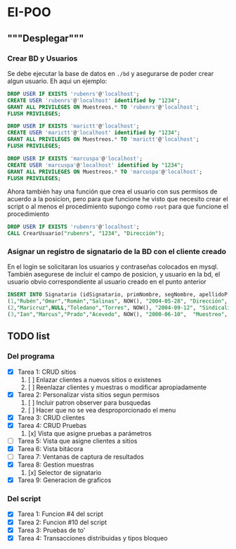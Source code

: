 # EI-POO
## """Desplegar"""

### Crear BD y Usuarios
Se debe ejecutar la base de datos en `./bd` y asegurarse de 
poder crear algun usuario. Eh aqui un ejemplo:
```sql
DROP USER IF EXISTS 'rubenrs'@'localhost';
CREATE USER 'rubenrs'@'localhost' identified by "1234";
GRANT ALL PRIVILEGES ON Muestreos.* TO 'rubenrs'@'localhost';
FLUSH PRIVILEGES;

DROP USER IF EXISTS 'marictt'@'localhost';
CREATE USER 'marictt'@'localhost' identified by "1234";
GRANT ALL PRIVILEGES ON Muestreos.* TO 'marictt'@'localhost';
FLUSH PRIVILEGES;

DROP USER IF EXISTS 'marcuspa'@'localhost';
CREATE USER 'marcuspa'@'localhost' identified by "1234";
GRANT ALL PRIVILEGES ON Muestreos.* TO 'marcuspa'@'localhost';
FLUSH PRIVILEGES;
```

Ahora también hay una función que crea el usuario con sus permisos de
acuerdo a la posicion, pero para que funcione he visto que necesito 
crear el script o al menos el procedimiento supongo como `root` para
que funcione el procedimiento
```sql
DROP USER IF EXISTS 'rubenrs'@'localhost';
CALL CrearUsuario("rubenrs", "1234", "Dirección");
```

### Asignar un registro de signatario de la BD con el cliente creado
En el login se solicitaran los usuarios y contraseñas colocados
en mysql. También asegurese de incluir el campo de posicion,
y usuario en la bd, el usuario obvio correspondiente al usuario
creado en el punto anterior
```sql
INSERT INTO Signatario (idSignatario, primNombre, segNombre, apellidoP, apellidoM,fIngreso,fNacimiento, posicion, usuario) VALUES
(1,"Rubén","Omar","Román","Salinas", NOW(), "2004-05-28", "Dirección", "rubenrs@localhost"),
(2,"Maricruz",NULL,"Toledano","Torres", NOW(), "2004-09-12", "Sindicalizado", "marictt@localhost"),
(3,"Ian","Marcus","Prado","Acevedo", NOW(), "2000-06-10",  "Muestreo", "marcuspa@localhost");
```

## TODO list
### Del programa
- [x] Tarea 1: CRUD sitios
    1. [ ] Enlazar clientes a nuevos sitios o existenes
    2. [ ] Reenlazar clientes y muestras o modificar apropiadamente
- [x] Tarea 2: Personalizar vista sitios segun permisos
    1. [ ] Incluir patron observer para busquedas
    2. [ ] Hacer que no se vea desproporcionado el menu
- [x] Tarea 3: CRUD clientes
- [x] Tarea 4: CRUD Pruebas
    1. [x] Vista que asigne pruebas a parámetros
- [ ] Tarea 5: Vista que asigne clientes a sitios
- [x] Tarea 6: Vista bitácora
- [ ] Tarea 7: Ventanas de captura de resultados
- [x] Tarea 8: Gestion muestras
    1. [x] Selector de signatario
- [x] Tarea 9: Generacion de graficos

### Del script
- [x] Tarea 1: Funcion #4 del script
- [x] Tarea 2: Funcion #10 del script
- [x] Tarea 3: Pruebas de to'
- [x] Tarea 4: Transacciones distribuidas y tipos bloqueo
